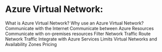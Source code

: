# Azure Virtual Network:

What is Azure Virtual Network?
Why use an Azure Virtual Network?
Communicate with the Internet
Communicate between Azure Resources
Communicate with on-premises resources
Filter Network Traffic
Route Network Traffic
Integrate with Azure Services
Limits
Virtual Networks and Availability Zones
Pricing
